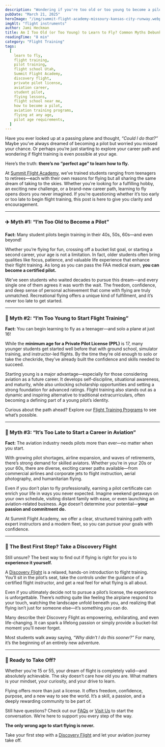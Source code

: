 ```yaml
---
description: "Wondering if you're too old or too young to become a pilot? Discover why age is just a number in aviation, and how Summit Flight Academy helps students of all ages take flight—starting with a Discovery Flight."
pubDate: "March 21, 2025"
heroImage: "/img/summit-flight-academy-missoury-kansas-city-runway.webp"
imgAlt: "flight instruments"
author: Jami Heckman
title: Am I Too Old (or Too Young) to Learn to Fly? Common Myths Debunked
readingTime: "8 min"
category: "Flight Training"
tags:
  [
    learn to fly,
    flight training,
    pilot training,
    flight school Utah,
    Summit Flight Academy,
    discovery flight,
    private pilot license,
    aviation career,
    student pilot,
    flying lessons,
    flight school near me,
    how to become a pilot,
    aviation training programs,
    flying at any age,
    pilot age requirements,
  ]
---
```


Have you ever looked up at a passing plane and thought, _“Could I do that?”_ Maybe you’ve always dreamed of becoming a pilot but worried you missed your chance. Or perhaps you’re just starting to explore your career path and wondering if flight training is even possible at your age.

Here’s the truth: **there’s no “perfect age” to learn how to fly.**

At [Summit Flight Academy](https://www.summitflightacademy.com), we’ve trained students ranging from teenagers to retirees—each with their own reasons for flying but all sharing the same dream of taking to the skies. Whether you're looking for a fulfilling hobby, an exciting new challenge, or a brand-new career path, learning to fly opens doors you never imagined. If you’re questioning whether it’s too early or too late to begin flight training, this post is here to give you clarity and encouragement.

---

### ✈️ Myth #1: “I’m Too Old to Become a Pilot”

**Fact:** Many student pilots begin training in their 40s, 50s, 60s—and even beyond!

Whether you’re flying for fun, crossing off a bucket list goal, or starting a second career, your age is not a limitation. In fact, older students often bring qualities like focus, patience, and valuable life experience that enhance their flight training. As long as you can pass the FAA medical exam, **you can become a certified pilot.**

We’ve seen students who waited decades to pursue this dream—and every single one of them agrees it was worth the wait. The freedom, confidence, and deep sense of personal achievement that come with flying are truly unmatched. Recreational flying offers a unique kind of fulfillment, and it’s never too late to get started.

---

### 🧒 Myth #2: “I’m Too Young to Start Flight Training”

**Fact:** You can begin learning to fly as a teenager—and solo a plane at just 16!

While the **minimum age for a Private Pilot License (PPL)** is 17, many younger students get started well before that with ground school, simulator training, and instructor-led flights. By the time they’re old enough to solo or take the checkride, they’ve already built the confidence and skills needed to succeed.

Starting young is a major advantage—especially for those considering aviation as a future career. It develops self-discipline, situational awareness, and maturity, while also unlocking scholarship opportunities and setting a strong foundation for advanced ratings. Flight training also stands out as a dynamic and inspiring alternative to traditional extracurriculars, often becoming a defining part of a young pilot’s identity.

Curious about the path ahead? Explore our [Flight Training Programs](https://www.summitflightacademy.com/flight-programs/private-pilot-training/) to see what’s possible.

---

### 🛫 Myth #3: “It’s Too Late to Start a Career in Aviation”

**Fact:** The aviation industry needs pilots more than ever—no matter when you start.

With growing pilot shortages, airline expansion, and waves of retirements, there’s strong demand for skilled aviators. Whether you’re in your 20s or your 60s, there are diverse, exciting career paths available—from commercial airlines and corporate jets to flight instruction, aerial photography, and humanitarian flying.

Even if you don’t plan to fly professionally, earning a pilot certificate can enrich your life in ways you never expected. Imagine weekend getaways on your own schedule, visiting distant family with ease, or even launching an aviation-related business. Age doesn’t determine your potential—**your passion and commitment do.**

At Summit Flight Academy, we offer a clear, structured training path with expert instructors and a modern fleet, so you can pursue your goals with confidence.

---

### 🚀 The Best First Step? Take a Discovery Flight

Still unsure? The best way to find out if flying is right for you is to **experience it yourself.**

A [Discovery Flight](https://www.flightcircle.com/shop/325431594e72/4000002368) is a relaxed, hands-on introduction to flight training. You’ll sit in the pilot’s seat, take the controls under the guidance of a certified flight instructor, and get a real feel for what flying is all about.

Even if you ultimately decide not to pursue a pilot’s license, the experience is unforgettable. There’s nothing quite like feeling the airplane respond to your touch, watching the landscape unfold beneath you, and realizing that flying isn’t just for someone else—it’s something _you_ can do.

Many describe their Discovery Flight as empowering, exhilarating, and even life-changing. It can spark a lifelong passion or simply provide a bucket-list moment you’ll never forget.

Most students walk away saying, _“Why didn’t I do this sooner?”_ For many, it’s the beginning of an entirely new adventure.

---

### 💬 Ready to Take Off?

Whether you're 15 or 55, your dream of flight is completely valid—and absolutely achievable. The sky doesn’t care how old you are. What matters is your mindset, your curiosity, and your drive to learn.

Flying offers more than just a license. It offers freedom, confidence, purpose, and a new way to see the world. It’s a skill, a passion, and a deeply rewarding community to be part of.

Still have questions? Check out our [FAQs](https://www.summitflightacademy.com/resources/faqs/) or [Visit Us](https://www.summitflightacademy.com/about/visit-us/) to start the conversation. We’re here to support you every step of the way.

**The only wrong age to start flying is never.**

Take your first step with a [Discovery Flight](https://www.flightcircle.com/shop/325431594e72/4000002368) and let your aviation journey take off.
